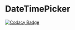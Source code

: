 # DateTimePicker
[![Codacy Badge](https://api.codacy.com/project/badge/Grade/e84840f9077146798bfec960fdec9426)](https://app.codacy.com/manual/loperSeven/DateTimePicker?utm_source=github.com&utm_medium=referral&utm_content=loperSeven/DateTimePicker&utm_campaign=Badge_Grade_Settings)